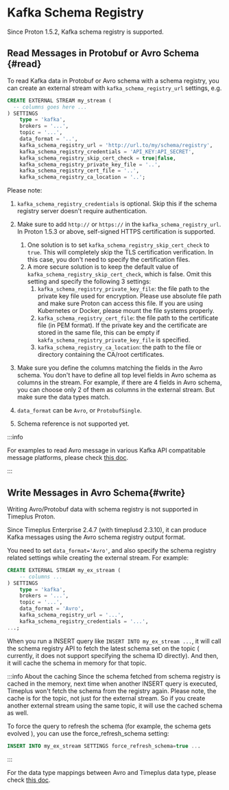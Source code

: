 # Kafka Schema Registry

Since Proton 1.5.2, Kafka schema registry is supported.

## Read Messages in Protobuf or Avro Schema {#read}

To read Kafka data in Protobuf or Avro schema with a schema registry, you can create an external stream with `kafka_schema_registry_url` settings, e.g.

```sql
CREATE EXTERNAL STREAM my_stream (
  -- columns goes here ...
) SETTINGS
    type = 'kafka',
    brokers = '...',
    topic = '...',
    data_format = '..',
    kafka_schema_registry_url = 'http://url.to/my/schema/registry',
    kafka_schema_registry_credentials = 'API_KEY:API_SECRET',
    kafka_schema_registry_skip_cert_check = true|false,
    kafka_schema_registry_private_key_file = '..',
    kafka_schema_registry_cert_file = '..',
    kafka_schema_registry_ca_location = '..';
```

Please note:

1. `kafka_schema_registry_credentials` is optional. Skip this if the schema registry server doesn't require authentication.
2. Make sure to add `http://` or `https://` in the `kafka_schema_registry_url`. In Proton 1.5.3 or above, self-signed HTTPS certification is supported.
   1. One solution is to set `kafka_schema_registry_skip_cert_check` to `true`. This will completely skip the TLS certification verification. In this case, you don't need to specify the certification files.
   2. A more secure solution is to keep the default value of `kafka_schema_registry_skip_cert_check`, which is false. Omit this setting and specify the following 3 settings:
      1. `kafka_schema_registry_private_key_file`: the file path to the private key file used for encryption. Please use absolute file path and make sure Proton can access this file. If you are using Kubernetes or Docker, please mount the file systems properly.
      2. `kafka_schema_registry_cert_file`: the file path to the certificate file (in PEM format). If the private key and the certificate are stored in the same file, this can be empty if `kakfa_schema_registry_private_key_file` is specified.
      3. `kafka_schema_registry_ca_location`: the path to the file or directory containing the CA/root certificates.

3. Make sure you define the columns matching the fields in the Avro schema. You don't have to define all top level fields in Avro schema as columns in the stream. For example, if there are 4 fields in Avro schema, you can choose only 2 of them as columns in the external stream. But make sure the data types match.
4. `data_format` can be `Avro`, or `ProtobufSingle`.
5. Schema reference is not supported yet.

:::info

For examples to read Avro message in various Kafka API compatitable message platforms, please check [this doc](tutorial-sql-read-avro).

:::
## Write Messages in Avro Schema{#write}

Writing Avro/Protobuf data with schema registry is not supported in Timeplus Proton.

Since Timeplus Enterprise 2.4.7 (with timeplusd 2.3.10), it can produce Kafka messages using the Avro schema registry output format.

You need to set `data_format='Avro'`, and also specify the schema registry related settings while creating the external stream. For example:
```sql
CREATE EXTERNAL STREAM my_ex_stream (
    -- columns ...
) SETTINGS
    type = 'kafka',
    brokers = '...',
    topic = '...',
    data_format = 'Avro',
    kafka_schema_registry_url = '...',
    kafka_schema_registry_credentials = '...',
...;
```

When you run a INSERT query like `INSERT INTO my_ex_stream ...`, it will call the schema registry API to fetch the latest schema set on the topic ( currently, it does not support specifying the schema ID directly). And then, it will cache the schema in memory for that topic.

:::info About the caching
Since the schema fetched from schema registry is cached in the memory, next time when another INSERT query is executed, Timeplus won't fetch the schema from the registry again. Please note, the cache is for the topic, not just for the external stream. So if you create another external stream using the same topic, it will use the cached schema as well.

To force the query to refresh the schema (for example, the schema gets evolved ), you can use the force_refresh_schema setting:
```sql
INSERT INTO my_ex_stream SETTINGS force_refresh_schema=true ...
```
:::

For the data type mappings between Avro and Timeplus data type, please check [this doc](proton-format-schema#avro_types).
